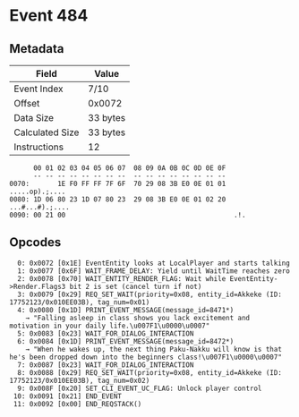 # Event 484

## Metadata

| Field           | Value    |
|-----------------|----------|
| Event Index     | 7/10     |
| Offset          | 0x0072   |
| Data Size       | 33 bytes |
| Calculated Size | 33 bytes |
| Instructions    | 12       |

```
      00 01 02 03 04 05 06 07  08 09 0A 0B 0C 0D 0E 0F
      -- -- -- -- -- -- -- --  -- -- -- -- -- -- -- --
0070:       1E F0 FF FF 7F 6F  70 29 08 3B E0 0E 01 01    .....op).;....
0080: 1D 06 80 23 1D 07 80 23  29 08 3B E0 0E 01 02 20  ...#...#).;.... 
0090: 00 21 00                                          .!.             
```

## Opcodes

```
  0: 0x0072 [0x1E] EventEntity looks at LocalPlayer and starts talking
  1: 0x0077 [0x6F] WAIT_FRAME_DELAY: Yield until WaitTime reaches zero
  2: 0x0078 [0x70] WAIT_ENTITY_RENDER_FLAG: Wait while EventEntity->Render.Flags3 bit 2 is set (cancel turn if not)
  3: 0x0079 [0x29] REQ_SET_WAIT(priority=0x08, entity_id=Akkeke (ID: 17752123/0x010EE03B), tag_num=0x01)
  4: 0x0080 [0x1D] PRINT_EVENT_MESSAGE(message_id=8471*)
    → "Falling asleep in class shows you lack excitement and motivation in your daily life.\u007F1\u0000\u0007"
  5: 0x0083 [0x23] WAIT_FOR_DIALOG_INTERACTION
  6: 0x0084 [0x1D] PRINT_EVENT_MESSAGE(message_id=8472*)
    → "When he wakes up, the next thing Paku-Nakku will know is that he's been dropped down into the beginners class!\u007F1\u0000\u0007"
  7: 0x0087 [0x23] WAIT_FOR_DIALOG_INTERACTION
  8: 0x0088 [0x29] REQ_SET_WAIT(priority=0x08, entity_id=Akkeke (ID: 17752123/0x010EE03B), tag_num=0x02)
  9: 0x008F [0x20] SET_CLI_EVENT_UC_FLAG: Unlock player control
 10: 0x0091 [0x21] END_EVENT
 11: 0x0092 [0x00] END_REQSTACK()
```
